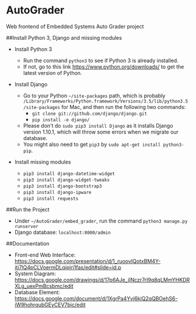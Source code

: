 # AutoGrader

Web frontend of Embedded Systems Auto Grader project

##Install Python 3, Django and missing modules
- Install Python 3
  - Run the command ```python3``` to see if Python 3 is already installed. 
  - If not, go to this link https://www.python.org/downloads/ to get the latest version of Python.

- Install Django
  - Go to your Python ```~/site-packages``` path, which is probably ```/Library/Frameworks/Python.framework/Versions/3.5/lib/python3.5/site-packages``` for Mac, and then run the following two commands:
    - ```git clone git://github.com/django/django.git```
    - ```pip install -e django/```
  - Please don't do ```sudo pip3 install Django``` as it installs Django version 1.10.1, which will throw some errors when we migrate our database.
  - You might also need to get ```pip3``` by ```sudo apt-get install python3-pip```.

- Install missing modules
  - ```pip3 install django-datetime-widget```
  - ```pip3 install django-widget-tweaks```
  - ```pip3 install django-bootstrap3```
  - ```pip3 install django-ipware```
  - ```pip3 install requests```

##Run the Project
 - Under ```~/AutoGrader/embed_grader```, run the command ```python3 manage.py runserver```
 - Django database: ```localhost:8000/admin```
 
##Documentation
 - Front-end Web Interface:
    https://docs.google.com/presentation/d/1_ruoovIQotxBM4Y-iti7lQ4pCLVoermDLqipjri1fas/edit#slide=id.p
 - System Diagram:
    https://docs.google.com/drawings/d/17p6AJe_jlNczr7rI9q8qLMmYHKDRXLg_uexPmBcsbmc/edit
 - Database Element:
    https://docs.google.com/document/d/1XgrPa4Yvj6kiQ2qQBOehS6-iW9hohrqubGEyCEV7bjc/edit


